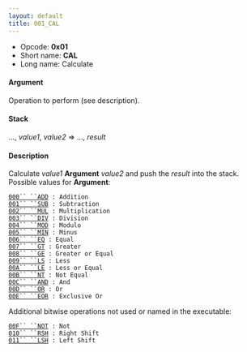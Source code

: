 ```yaml
---
layout: default
title: 001_CAL
---
```


-   Opcode: **0x01**
-   Short name: **CAL**
-   Long name: Calculate

#### Argument

Operation to perform (see description).

#### Stack

..., *value1*, *value2* =&gt; ..., *result*

#### Description

Calculate *value1* **Argument** *value2* and push the *result* into the stack. Possible values for **Argument**:

[`000`` ``ADD`](001_CAL/000_ADD.md)` : Addition`  
[`001`` ``SUB`](001_CAL/001_SUB.md)` : Subtraction`  
[`002`` ``MUL`](001_CAL/002_MUL.md)` : Multiplication`  
[`003`` ``DIV`](001_CAL/003_DIV.md)` : Division`  
[`004`` ``MOD`](001_CAL/004_MOD.md)` : Modulo`  
[`005`` ``MIN`](001_CAL/005_MIN.md)` : Minus`  
[`006`` ``EQ`](001_CAL/006_EQ.md)` : Equal`  
[`007`` ``GT`](001_CAL/007_GT.md)` : Greater`  
[`008`` ``GE`](001_CAL/008_GE.md)` : Greater or Equal`  
[`009`` ``LS`](001_CAL/009_LS.md)` : Less`  
[`00A`` ``LE`](001_CAL/00A_LE.md)` : Less or Equal`  
[`00B`` ``NT`](001_CAL/00B_NT.md)` : Not Equal`  
[`00C`` ``AND`](001_CAL/00C_AND.md)` : And`  
[`00D`` ``OR`](001_CAL/00D_OR.md)` : Or`  
[`00E`` ``EOR`](001_CAL/00E_EOR.md)` : Exclusive Or`

Additional bitwise operations not used or named in the executable:

[`00F`` ``NOT`](001_CAL/00F_NOT.md)` : Not`  
[`010`` ``RSH`](001_CAL/010_RSH.md)` : Right Shift`  
[`011`` ``LSH`](001_CAL/011_LSH.md)` : Left Shift`
